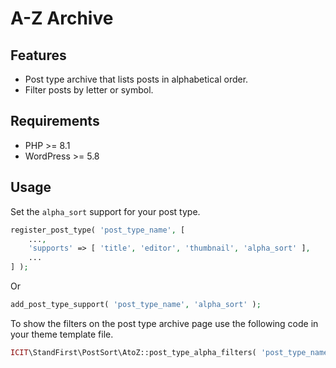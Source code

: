 # A-Z Archive

## Features

* Post type archive that lists posts in alphabetical order.
* Filter posts by letter or symbol.

## Requirements

* PHP >= 8.1
* WordPress >= 5.8

## Usage

Set the `alpha_sort` support for your post type.
```php
register_post_type( 'post_type_name', [
    ...,
    'supports' => [ 'title', 'editor', 'thumbnail', 'alpha_sort' ],
    ...
] );
```
Or
```php
add_post_type_support( 'post_type_name', 'alpha_sort' );
```

To show the filters on the post type archive page use the following code in your theme template file.
```php
ICIT\StandFirst\PostSort\AtoZ::post_type_alpha_filters( 'post_type_name', [ 'title'=> 'Filters', 'all_title' => 'All Posts' ] );
```

